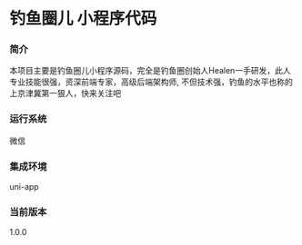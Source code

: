 # 钓鱼圈儿 小程序代码

### 简介
本项目主要是钓鱼圈儿小程序源码，完全是钓鱼圈创始人Healen一手研发，此人专业技能很强，资深前端专家，高级后端架构师,
不但技术强，钓鱼的水平也称的上京津冀第一狠人，快来关注吧


### 运行系统

微信

### 集成环境

uni-app

### 当前版本

1.0.0






